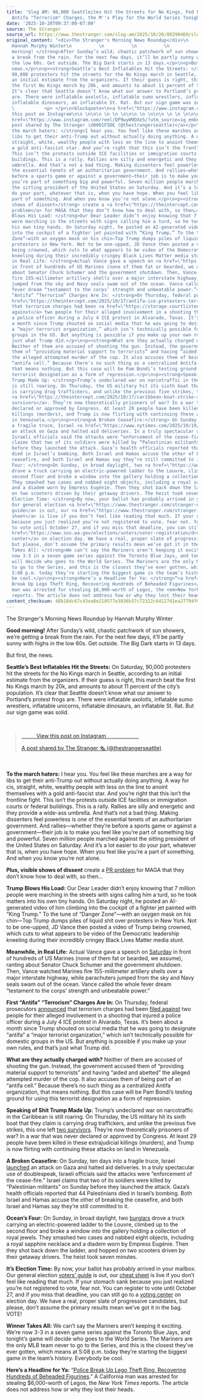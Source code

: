 ```yaml
---
title: 'Slog AM: 90,000 Seattleites Hit the Streets for No Kings, Fed File Their First
  Antifa "Terrorism" Charges, the M''s Play for the World Series Tonight'
date: '2025-10-20T09:37:00-07:00'
source: The Stranger
source_url: https://www.thestranger.com/slog-am/2025/10/20/80290469/slog-am-90000-seattleites-hit-the-streets-for-no-kings-fed-file-their-first-antifa-terrorism-charges-the-ms-play-for-the-world-series-t
original_content: "<div>The Stranger's Morning News Roundup</div>\n          \n            by
  Hannah Murphy Winter\n          \n          \n          \n            <p><strong>Good
  morning! </strong>After Sunday’s wild, chaotic patchwork of sun showers, we’re getting
  a break from the rain. For the next few days, it’ll be partly sunny with highs in
  the low 60s. Get outside. The Big Dark starts in 13 days.</p>\n<p>But first, the
  news.</p>\n<p><strong>Seattle’s Best Inflatables Hit the Streets: </strong>On Saturday,
  90,000 protesters hit the streets for the No Kings march in Seattle, according to
  an initial estimate from the organizers. If their guess is right, this march beat
  the first No Kings march by 20k, and amounts to about 11 percent of the city’s population.
  It’s clear that Seattle doesn’t know what our answer to Portland’s protest frogs
  are. There were inflatable axolotls, inflatable sumo wrestlers, inflatable unicorns,
  inflatable dinosaurs, an inflatable St. Rat. But our sign game was solid.</p>\n
  \           <p> </p>\n<blockquote>\n<a href=\"https://www.instagram.com/reel/DP9wyW9DXe5/?utm_source=ig_embed&amp;utm_campaign=loading\">\n\n \n\n \n \n\n\n \n \n\nView
  this post on Instagram\n\n \n\n\n \n \n \n\n\n \n \n\n\n \n \n \n\n\n\n \n \n\n</a>\n<p><a
  href=\"https://www.instagram.com/reel/DP9wyW9DXe5/?utm_source=ig_embed&amp;utm_campaign=loading\">A
  post shared by The Stranger \U0001F5DE (@thestrangerseattle)</a></p>\n\n</blockquote>\n<p> </p>\n<p>\n\n</p>\n<p><strong>To
  the march haters: </strong>I hear you. You feel like these marches are a way for
  libs to get their anti-Trump out without actually doing anything. A way for cis,
  straight, white, wealthy people with less on the line to anoint themselves with
  a gold anti-fascist star. And you’re right that this isn’t the frontline fight.
  This isn’t the protests outside ICE facilities or immigration courts or federal
  buildings. This is a rally. Rallies are silly and energetic and they provide a wide-ass
  umbrella. And that’s not a bad thing. Making dissenters feel powerless is one of
  the essential tenets of an authoritarian government. And rallies—whether they’re
  before a sports game or against a government—their job is to make you feel like
  you’re part of something big and powerful. Seven million people marched against
  the sitting president of the United States on Saturday. And it’s a lot easier to
  do your part, whatever that is, when you have hope. When you feel like you’re a
  part of something. And when you know you’re not alone.</p>\n<p><strong>Plus, visible
  shows of dissent</strong> create a <a href=\"https://theintercept.com/2025/10/18/no-kings-protests-trump-fascism/\">PR
  problem</a> for MAGA that they don’t know how to deal with, so then…</p>\n<p><strong>Trump
  Blows His Load: </strong>Our Dear Leader didn’t enjoy knowing that 7 million people
  were marching in the streets with signs calling him a turd, so he took matters into
  his own tiny hands. On Saturday night, he posted an AI-generated video of him climbing
  into the cockpit of a fighter jet painted with “King Trump.” To the tune of “Danger
  Zone”—with an oxygen mask on his chin—Top Trump dumps piles of liquid shit over
  protesters in New York. Not to be one-upped, JD Vance then posted a video of Trump
  being crowned, which cuts to what appears to be video of the Democratic leadership
  kneeling during their incredibly cringey Black Lives Matter media stunt.</p>\n<p><strong>Meanwhile,
  in Real Life: </strong>Actual Vance gave a speech on <a href=\"https://www.nytimes.com/2025/10/18/us/artillery-interstate-5-marines.html\">Saturday</a>
  in front of hundreds of US Marines (none of them fat or bearded, we assume), ranting
  about Senator Chuck Schumer and the government shutdown. Then, Vance watched Marines
  fire 155-millimeter artillery shells over a major interstate highway, while parachuters
  jumped from the sky and Navy seals swam out of the ocean. Vance called the whole
  fever dream “testament to the corps’ strength and unbeatable power.”</p>\n<p><strong>First
  “Antifa” “Terrorism” Charges Are In: </strong>On Thursday, federal prosecutors <a
  href=\"https://theintercept.com/2025/10/17/antifa-ice-protesters-terrorism-texas-prairieland/\">announced</a>
  that terrorism charges had been <a href=\"https://storage.courtlistener.com/recap/gov.uscourts.txnd.410488/gov.uscourts.txnd.410488.79.0.pdf\">filed
  against</a> two people for their alleged involvement in a shooting that injured
  a police officer during a July 4 ICE protest in Alvarado, Texas. It’s been about
  a month since Trump shouted on social media that he was going to designate “antifa”
  a “major terrorist organization,” which isn’t technically possible for domestic
  groups in the US. But anything is possible if you make up your own rules, and that’s
  just what Trump did.</p>\n<p><strong>What are they actually charged with?</strong>
  Neither of them are accused of shooting the gun. Instead, the government accused
  them of “providing material support to terrorists” and having “aided and abetted”
  the alleged attempted murder of the cop. It also accuses them of being part of an
  “antifa cell.” Because there’s no such thing as a centralized Antifa organization,
  that means nothing. But this case will be Pam Bondi’s testing ground for using this
  terrorist designation as a form of repression.</p>\n<p><strong>Speaking of Shit
  Trump Made Up: </strong>Trump’s undeclared war on narcotraffic in the Caribbean
  is still roaring. On Thursday, the US military hit its sixth boat that they claim
  is carrying drug traffickers, and unlike the previous five strikes, this one left
  <a href=\"https://theintercept.com/2025/10/17/caribbean-boat-strike-survivors-prisoners-war-navy/\">two
  survivors</a>. They’re now theoretically prisoners of war? In a war that was never
  declared or approved by Congress. At least 29 people have been killed in these extrajudicial
  killings (murders), and Trump is now flirting with continuing these attacks on land
  in Venezuela.</p>\n<p><strong>A Broken Ceasefire:</strong> On Sunday, ten days into
  a fragile truce, Israel <a href=\"https://www.nytimes.com/2025/10/19/world/middleeast/israel-gaza-ceasefire.html\">launched</a>
  an attack on Gaza and halted aid deliveries. In a truly spectacular use of doublespeak,
  Israeli officials said the attacks were “enforcement of the cease-fire.” Israel
  claims that two of its soldiers were killed by “Palestinian militants” on Sunday
  before they launched the attack. Gaza’s health officials reported that 44 Palestinians
  died in Israel’s bombing. Both Israel and Hamas accuse the other of breaking the
  ceasefire, and both Israel and Hamas say they’re still committed to it.</p>\n\n<p><strong>Ocean’s
  Four: </strong>On Sunday, in broad daylight, two <a href=\"https://www.nytimes.com/2025/10/19/world/europe/louvre-paris-robbery.html\">burglars</a>
  drove a truck carrying an electric-powered ladder to the Louvre, climbed up to the
  second floor and broke a window into the gallery holding a collection of royal jewels.
  They smashed two cases and nabbed eight objects, including a royal sapphire necklace
  and a diadem worn by Empress Eugénie. Then they shot back down the ladder, and hopped
  on two scooters driven by their getaway drivers. The heist took seven minutes.</p>\n<p><strong>It’s
  Election Time: </strong>By now, your ballot has probably arrived in your mailbox.
  Our general election <a href=\"https://www.thestranger.com/stranger-election-control-board/2025/10/17/80286641/the-strangers-general-election-2025-voting-guide\">voters'
  guide</a> is out, our <a href=\"https://www.thestranger.com/stranger-election-control-board/2025/10/17/80286680/the-stranger-election-control-boards-general-election-cheat-sheet\">cheat
  sheet</a> is live if you don’t feel like reading that much. If your stomach sank
  because you just realized you’re not registered to vote, fear not. You can register
  to vote until October 27, and if you miss that deadline, you can still go to a <a
  href=\"https://www.sos.wa.gov/elections/voters/voter-registration/drop-box-and-voting-center-locations\">voting
  center</a> on election day. We have a real, proper slate of progressive candidates,
  but please, don’t assume the primary results mean we’ve got it in the bag. VOTE!</p>\n<p><strong>Winner
  Takes All: </strong>We can’t say the Mariners aren’t keeping it exciting. We’re
  now 3-3 in a seven game series against the Toronto Blue Jays, and tonight’s game
  will decide who goes to the World Series. The Mariners are the only MLB team never
  to go to the Series, and this is the closest they’ve ever gotten, which means at
  5:08 p.m. today they’re starting the biggest game in the team’s history. Everybody
  be cool.</p>\n<p><strong>Here’s a Headline for Ya: </strong>“<a href=\"https://www.nytimes.com/2025/10/18/us/lego-theft-california-arrest.html?unlocked_article_code=1.uU8.MIc-.0fM7AWjY64a0\">Police
  Break Up Lego Theft Ring, Recovering Hundreds of Beheaded Figurines</a>.” A California
  man was arrested for stealing $6,000-worth of Legos, the <em>New York Times</em>
  reports. The article does not address how or why they lost their heads.</p>"
content_checksum: 48b18dc67c43ea8e210577e3836b37c72322c64127d1ea27794f0e2ebd6fd967
---
```


The Stranger's Morning News Roundup
 by Hannah Murphy Winter 

**Good morning!** After Sunday’s wild, chaotic patchwork of sun showers, we’re getting a break from the rain. For the next few days, it’ll be partly sunny with highs in the low 60s. Get outside. The Big Dark starts in 13 days.

But first, the news.

**Seattle’s Best Inflatables Hit the Streets:** On Saturday, 90,000 protesters hit the streets for the No Kings march in Seattle, according to an initial estimate from the organizers. If their guess is right, this march beat the first No Kings march by 20k, and amounts to about 11 percent of the city’s population. It’s clear that Seattle doesn’t know what our answer to Portland’s protest frogs are. There were inflatable axolotls, inflatable sumo wrestlers, inflatable unicorns, inflatable dinosaurs, an inflatable St. Rat. But our sign game was solid.

&nbsp;

> [&nbsp; &nbsp; &nbsp; &nbsp; &nbsp; View this post on Instagram &nbsp; &nbsp; &nbsp; &nbsp; &nbsp; &nbsp; &nbsp; &nbsp; &nbsp; &nbsp; &nbsp;](https://www.instagram.com/reel/DP9wyW9DXe5/?utm_source=ig_embed&utm_campaign=loading)
> 
> [A post shared by The Stranger 🗞 (@thestrangerseattle)](https://www.instagram.com/reel/DP9wyW9DXe5/?utm_source=ig_embed&utm_campaign=loading)

&nbsp;

**To the march haters:** I hear you. You feel like these marches are a way for libs to get their anti-Trump out without actually doing anything. A way for cis, straight, white, wealthy people with less on the line to anoint themselves with a gold anti-fascist star. And you’re right that this isn’t the frontline fight. This isn’t the protests outside ICE facilities or immigration courts or federal buildings. This is a rally. Rallies are silly and energetic and they provide a wide-ass umbrella. And that’s not a bad thing. Making dissenters feel powerless is one of the essential tenets of an authoritarian government. And rallies—whether they’re before a sports game or against a government—their job is to make you feel like you’re part of something big and powerful. Seven million people marched against the sitting president of the United States on Saturday. And it’s a lot easier to do your part, whatever that is, when you have hope. When you feel like you’re a part of something. And when you know you’re not alone.

**Plus, visible shows of dissent** create a [PR problem](https://theintercept.com/2025/10/18/no-kings-protests-trump-fascism/) for MAGA that they don’t know how to deal with, so then…

**Trump Blows His Load:** Our Dear Leader didn’t enjoy knowing that 7 million people were marching in the streets with signs calling him a turd, so he took matters into his own tiny hands. On Saturday night, he posted an AI-generated video of him climbing into the cockpit of a fighter jet painted with “King Trump.” To the tune of “Danger Zone”—with an oxygen mask on his chin—Top Trump dumps piles of liquid shit over protesters in New York. Not to be one-upped, JD Vance then posted a video of Trump being crowned, which cuts to what appears to be video of the Democratic leadership kneeling during their incredibly cringey Black Lives Matter media stunt.

**Meanwhile, in Real Life:** Actual Vance gave a speech on [Saturday](https://www.nytimes.com/2025/10/18/us/artillery-interstate-5-marines.html) in front of hundreds of US Marines (none of them fat or bearded, we assume), ranting about Senator Chuck Schumer and the government shutdown. Then, Vance watched Marines fire 155-millimeter artillery shells over a major interstate highway, while parachuters jumped from the sky and Navy seals swam out of the ocean. Vance called the whole fever dream “testament to the corps’ strength and unbeatable power.”

**First “Antifa” “Terrorism” Charges Are In:** On Thursday, federal prosecutors [announced](https://theintercept.com/2025/10/17/antifa-ice-protesters-terrorism-texas-prairieland/) that terrorism charges had been [filed against](https://storage.courtlistener.com/recap/gov.uscourts.txnd.410488/gov.uscourts.txnd.410488.79.0.pdf) two people for their alleged involvement in a shooting that injured a police officer during a July 4 ICE protest in Alvarado, Texas. It’s been about a month since Trump shouted on social media that he was going to designate “antifa” a “major terrorist organization,” which isn’t technically possible for domestic groups in the US. But anything is possible if you make up your own rules, and that’s just what Trump did.

**What are they actually charged with?** Neither of them are accused of shooting the gun. Instead, the government accused them of “providing material support to terrorists” and having “aided and abetted” the alleged attempted murder of the cop. It also accuses them of being part of an “antifa cell.” Because there’s no such thing as a centralized Antifa organization, that means nothing. But this case will be Pam Bondi’s testing ground for using this terrorist designation as a form of repression.

**Speaking of Shit Trump Made Up:** Trump’s undeclared war on narcotraffic in the Caribbean is still roaring. On Thursday, the US military hit its sixth boat that they claim is carrying drug traffickers, and unlike the previous five strikes, this one left [two survivors](https://theintercept.com/2025/10/17/caribbean-boat-strike-survivors-prisoners-war-navy/). They’re now theoretically prisoners of war? In a war that was never declared or approved by Congress. At least 29 people have been killed in these extrajudicial killings (murders), and Trump is now flirting with continuing these attacks on land in Venezuela.

**A Broken Ceasefire:** On Sunday, ten days into a fragile truce, Israel [launched](https://www.nytimes.com/2025/10/19/world/middleeast/israel-gaza-ceasefire.html) an attack on Gaza and halted aid deliveries. In a truly spectacular use of doublespeak, Israeli officials said the attacks were “enforcement of the cease-fire.” Israel claims that two of its soldiers were killed by “Palestinian militants” on Sunday before they launched the attack. Gaza’s health officials reported that 44 Palestinians died in Israel’s bombing. Both Israel and Hamas accuse the other of breaking the ceasefire, and both Israel and Hamas say they’re still committed to it.

**Ocean’s Four:** On Sunday, in broad daylight, two [burglars](https://www.nytimes.com/2025/10/19/world/europe/louvre-paris-robbery.html) drove a truck carrying an electric-powered ladder to the Louvre, climbed up to the second floor and broke a window into the gallery holding a collection of royal jewels. They smashed two cases and nabbed eight objects, including a royal sapphire necklace and a diadem worn by Empress Eugénie. Then they shot back down the ladder, and hopped on two scooters driven by their getaway drivers. The heist took seven minutes.

**It’s Election Time:** By now, your ballot has probably arrived in your mailbox. Our general election [voters' guide](https://www.thestranger.com/stranger-election-control-board/2025/10/17/80286641/the-strangers-general-election-2025-voting-guide) is out, our [cheat sheet](https://www.thestranger.com/stranger-election-control-board/2025/10/17/80286680/the-stranger-election-control-boards-general-election-cheat-sheet) is live if you don’t feel like reading that much. If your stomach sank because you just realized you’re not registered to vote, fear not. You can register to vote until October 27, and if you miss that deadline, you can still go to a [voting center](https://www.sos.wa.gov/elections/voters/voter-registration/drop-box-and-voting-center-locations) on election day. We have a real, proper slate of progressive candidates, but please, don’t assume the primary results mean we’ve got it in the bag. VOTE!

**Winner Takes All:** We can’t say the Mariners aren’t keeping it exciting. We’re now 3-3 in a seven game series against the Toronto Blue Jays, and tonight’s game will decide who goes to the World Series. The Mariners are the only MLB team never to go to the Series, and this is the closest they’ve ever gotten, which means at 5:08 p.m. today they’re starting the biggest game in the team’s history. Everybody be cool.

**Here’s a Headline for Ya:** “[Police Break Up Lego Theft Ring, Recovering Hundreds of Beheaded Figurines](https://www.nytimes.com/2025/10/18/us/lego-theft-california-arrest.html?unlocked_article_code=1.uU8.MIc-.0fM7AWjY64a0).” A California man was arrested for stealing $6,000-worth of Legos, the _New York Times_ reports. The article does not address how or why they lost their heads.

